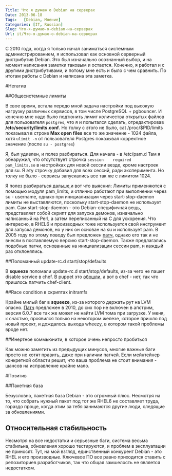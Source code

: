 ```yaml
---
Title: Что я думаю о Debian на серверах
Date: 2013-06-18
Tags:   [Debian, Мнение]
Categories: [IT, Russian]
Slug: Что-я-думаю-о-debian-на-серверах
Url: it/Что-я-думаю-о-debian-на-серверах
---
```


С 2010 года, когда я только начал заниматься системным администрированием,
я использовал как основной серверный дистрибутив Debian.
Это был изначально осознанный выбор, и на момент написания заметки таковым и остается.
Конечно, я работал и с другими дистрибутивами, и потому мне есть и было с чем сравнить.
По итогам работы с Debian и написана эта заметка.

#Негатив

##Общесистемные лимиты

В свое время, встала передо мной задача настройки под высокую нагрузку различных сервисов,
в том числе PostgreSQL + pgbouncer. И конечно мне надо было подтюнить лимит количества
открытых файлов для пользователя `postgres`, что я и попытался сделать, отредактировав
**/etc/security/limits.conf**. Но толку с этого не было, cat /proc/$PID/limits показывал
в строке **Max open files** все то же значение - 1024 файла, хотя `ulimit -n` от пользователя
Postgres показывал корректное значение (после `su - postgres`)

Я, был удивлен, и полез разбираться. Для начала - в /etc/pam.d
Там я обнаружил, что отсутствует строчка
`session    required   pam_limits.so`
в настройках для новой сессии везде, кроме настроек для su.
Я эту строчку добавил для всех сессий, ради эксперимента.
Но толку не было - сервисы запускались все так же с лимитом 1024.

Я полез разбираться дальше,и вот что выяснил:
Лимиты применяются с помощью модуля pam\_limits, и отлично работают при выполнении через
su - username, однако при инициализации через start-stop-daemon лимиты не выставляются,
поскольку start-stop-daemon не использует pam. Сам start-stop-daemon - это Debian-специфичная вещь, представляет собой скрипт для запуска демонов, изначально написанный на Perl, а затем
переписанный на C для ускорения. Что интересно, в RHEL6 и производных тоже используется свой
инструмент для запуска демонов, но у них он основан на su и использует pam.
В 2005 году по этому поводу был предложен [патч](http://bugs.debian.org/cgi-bin/bugreport.cgi?bug=302079),
однако его так и не внесли в поставляемую версию start-stop-daemon.
Также предлагались подобные патчи, основанные на инициализации сессии pam, и каждый раз отклонялись.

##Поломанный update-rc.d start/stop/defaults

В **squeeze** поломали update-rc.d start/stop/defaults, из-за чего не пашет disable service в chef.
В puppet это [обошли](http://bugs.debian.org/cgi-bin/bugreport.cgi?bug=573551),
а вот в chef - нет, так что пришлось патчить chef-client.

##Race condition в скриптах initramfs

Крайне милый баг в **squeeze**, из-за которого держать рут на LVM опасно.
[Патч](http://bugs.debian.org/cgi-bin/bugreport.cgi?bug=568838) предложен в 2010,
до сих пор не включен в апстрим, версия 6.0.7 все так же может не найти LVM тома при загрузке.
У меня, к счастью, проявился только на некотором железе, которое пришло под новый проект,
и дождалось выхода wheezy, в котором такой проблемы вроде нет.

##Инертное коммьюнити, в которое очень непросто пробиться

Как можно заметить из предыдущих минусов, многие важные баги просто не хотят
править, даже при наличии патчей. Если мейнтейнер конкретной области решит,
что ваша проблема не стоит внимания - шансов на исправление крайне мало.

#Позитив

##Пакетная база

Безусловно, пакетная база Debian - это огромный плюс.
Несмотря на то, что собрать нужный пакет под тот же RHEL6 не составляет труда, гораздо проще,
когда этим за тебя занимаются другие люди, следящие за обновлениями.

## Относительная стабильность

Несмотря на все недостатки и серьезные баги, система весьма стабильна,
обновления хорошо тестируются, и проблем в эксплуатации не приносят.
Тут, на мой взгляд, единственный конкурент Debian - это RHEL и его производные.
Ключевое ПО все равно приходится ставить с репозиториев разработчиков,
так что общая замшелость не является недостатком.
